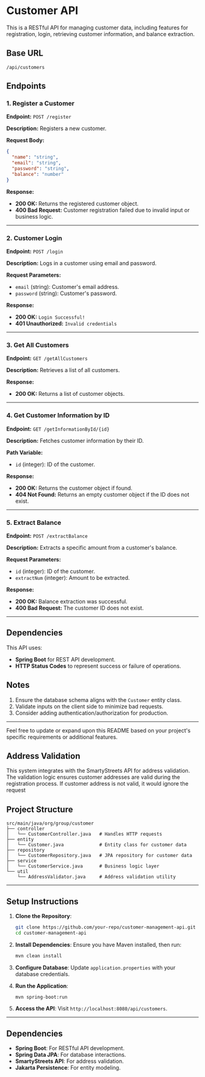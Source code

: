 

# Customer API

This is a RESTful API for managing customer data, including features for registration, login, retrieving customer information, and balance extraction.

## Base URL

```
/api/customers
```

## Endpoints

### 1. Register a Customer

**Endpoint:**
 `POST /register`

**Description:**
 Registers a new customer.

**Request Body:**

```json
{
  "name": "string",
  "email": "string",
  "password": "string",
  "balance": "number"
}
```

**Response:**

- **200 OK:** Returns the registered customer object.
- **400 Bad Request:** Customer registration failed due to invalid input or business logic.

------

### 2. Customer Login

**Endpoint:**
 `POST /login`

**Description:**
 Logs in a customer using email and password.

**Request Parameters:**

- `email` (string): Customer's email address.
- `password` (string): Customer's password.

**Response:**

- **200 OK:** `Login Successful!`
- **401 Unauthorized:** `Invalid credentials`

------

### 3. Get All Customers

**Endpoint:**
 `GET /getAllCustomers`

**Description:**
 Retrieves a list of all customers.

**Response:**

- **200 OK:** Returns a list of customer objects.

------

### 4. Get Customer Information by ID

**Endpoint:**
 `GET /getInformationById/{id}`

**Description:**
 Fetches customer information by their ID.

**Path Variable:**

- `id` (integer): ID of the customer.

**Response:**

- **200 OK:** Returns the customer object if found.
- **404 Not Found:** Returns an empty customer object if the ID does not exist.

------

### 5. Extract Balance

**Endpoint:**
 `POST /extractBalance`

**Description:**
 Extracts a specific amount from a customer's balance.

**Request Parameters:**

- `id` (integer): ID of the customer.
- `extractNum` (integer): Amount to be extracted.

**Response:**

- **200 OK:** Balance extraction was successful.
- **400 Bad Request:** The customer ID does not exist.

------

## Dependencies

This API uses:

- **Spring Boot** for REST API development.
- **HTTP Status Codes** to represent success or failure of operations.

## Notes

1. Ensure the database schema aligns with the `Customer` entity class.
2. Validate inputs on the client side to minimize bad requests.
3. Consider adding authentication/authorization for production.

------

Feel free to update or expand upon this README based on your project's specific requirements or additional features.

## Address Validation

This system integrates with the SmartyStreets API for address validation. The validation logic ensures customer addresses are valid during the registration process.
If customer address is not valid, it would ignore the request


## Project Structure

```
src/main/java/org/group/customer
├── controller
│   └── CustomerController.java   # Handles HTTP requests
├── entity
│   └── Customer.java             # Entity class for customer data
├── repository
│   └── CustomerRepository.java   # JPA repository for customer data
├── service
│   └── CustomerService.java      # Business logic layer
└── util
    └── AddressValidator.java     # Address validation utility
```

---

## Setup Instructions

1. **Clone the Repository**:
   ```bash
   git clone https://github.com/your-repo/customer-management-api.git
   cd customer-management-api
   ```

2. **Install Dependencies**:
   Ensure you have Maven installed, then run:
   ```bash
   mvn clean install
   ```

3. **Configure Database**:
   Update `application.properties` with your database credentials.

4. **Run the Application**:
   ```bash
   mvn spring-boot:run
   ```

5. **Access the API**:
   Visit `http://localhost:8080/api/customers`.

---

## Dependencies

- **Spring Boot**: For RESTful API development.
- **Spring Data JPA**: For database interactions.
- **SmartyStreets API**: For address validation.
- **Jakarta Persistence**: For entity modeling.


